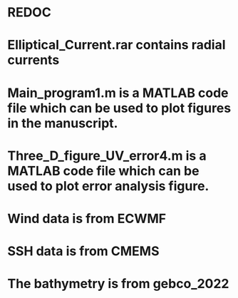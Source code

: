# REDOC
# Elliptical_Current.rar contains radial currents
# Main_program1.m is a MATLAB code file which can be used to plot figures in the manuscript.
# Three_D_figure_UV_error4.m is a MATLAB code file which can be used to plot error analysis figure.
# Wind data is from ECWMF
# SSH data is from CMEMS
# The bathymetry is from gebco_2022
